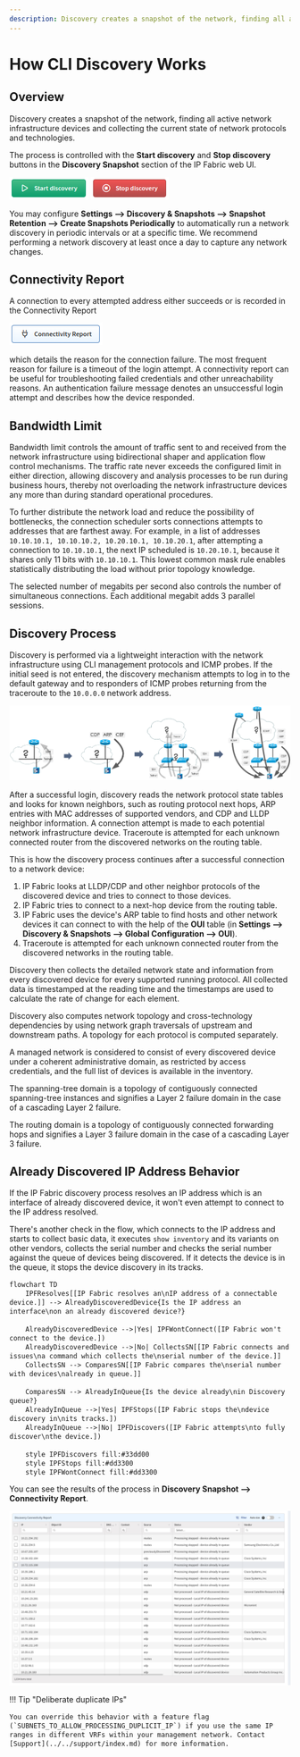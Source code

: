 ```yaml
---
description: Discovery creates a snapshot of the network, finding all active network infrastructure devices and collecting the current state of network protocols and collecting the current state of network protocols and technologies.
---
```


# How CLI Discovery Works

## Overview

Discovery creates a snapshot of the network, finding all active network infrastructure devices and collecting the current state of network protocols and technologies.

The process is controlled with the **Start discovery** and **Stop discovery** buttons in the **Discovery Snapshot** section of the IP Fabric web UI.

![Start discovery](cli_discovery/start.png) ![Stop discovery](cli_discovery/stop.png)

You may configure **Settings --> Discovery & Snapshots --> Snapshot Retention
--> Create Snapshots Periodically** to automatically run a network discovery in
periodic intervals or at a specific time. We recommend performing a network
discovery at least once a day to capture any network changes.

## Connectivity Report

A connection to every attempted address either succeeds or is recorded in the Connectivity Report

![Connectivity Report](cli_discovery/connectivity_report.png)

which details the reason for the connection failure. The most frequent reason for failure is a timeout of the login attempt. A connectivity report can be useful for troubleshooting failed credentials and other unreachability reasons. An authentication failure message denotes an unsuccessful login attempt and describes how the device responded.

## Bandwidth Limit

Bandwidth limit controls the amount of traffic sent to and received from the network infrastructure using bidirectional shaper and application flow control mechanisms. The traffic rate never exceeds the configured limit in either direction, allowing discovery and analysis processes to be run during business hours, thereby not overloading the network infrastructure devices any more than during standard operational procedures.

To further distribute the network load and reduce the possibility of bottlenecks, the connection scheduler sorts connections attempts to addresses that are farthest away. For example, in a list of addresses `10.10.10.1, 10.10.10.2, 10.20.10.1, 10.10.20.1`, after attempting a
connection to `10.10.10.1`, the next IP scheduled is `10.20.10.1`, because it shares only 11 bits with `10.10.10.1`. This lowest common mask rule enables statistically distributing the load without prior topology knowledge.

The selected number of megabits per second also controls the number of simultaneous connections. Each additional megabit adds 3 parallel sessions.

## Discovery Process

Discovery is performed via a lightweight interaction with the network infrastructure using CLI management protocols and ICMP probes. If the initial seed is not entered, the discovery mechanism attempts to log in to the default gateway and to responders of ICMP probes returning from the traceroute to the `10.0.0.0` network address.

![discovery process](cli_discovery/discovery.png)

After a successful login, discovery reads the network protocol state tables and looks for known neighbors, such as routing protocol next hops, ARP entries with MAC addresses of supported vendors, and CDP and LLDP neighbor information. A connection attempt is made to each potential network infrastructure device. Traceroute is attempted for each unknown connected router from the discovered networks on the routing table.

This is how the discovery process continues after a successful connection to a network device:

1.  IP Fabric looks at LLDP/CDP and other neighbor protocols of the discovered device and tries to connect to those devices.
2.  IP Fabric tries to connect to a next-hop device from the routing table.
3.  IP Fabric uses the device's ARP table to find hosts and other network devices it can connect to with the help of the **OUI** table (in **Settings --> Discovery & Snapshots --> Global Configuration --> OUI**).
4.  Traceroute is attempted for each unknown connected router from the discovered networks in the routing table.

Discovery then collects the detailed network state and information from every discovered device for every supported running protocol. All collected data is timestamped at the reading time and the timestamps are used to calculate the rate of change for each element.

Discovery also computes network topology and cross-technology dependencies by using network graph traversals of upstream and downstream paths. A topology for each protocol is computed separately.

A managed network is considered to consist of every discovered device under a coherent administrative domain, as restricted by access credentials, and the full list of devices is available in the inventory.

The spanning-tree domain is a topology of contiguously connected spanning-tree instances and signifies a Layer 2 failure domain in the case of a cascading Layer 2 failure.

The routing domain is a topology of contiguously connected forwarding hops and signifies a Layer 3 failure domain in the case of a cascading Layer 3 failure.


## Already Discovered IP Address Behavior

If the IP Fabric discovery process resolves an IP address which is an interface of already discovered device, it won't even attempt to connect to the IP address resolved.

There's another check in the flow, which connects to the IP address and starts to collect basic data, it executes `show inventory` and its variants on other vendors, collects the serial number and checks the serial number against the queue of devices being discovered. If it detects the device is in the queue, it stops the device discovery in its tracks.

```mermaid
flowchart TD
    IPFResolves[[IP Fabric resolves an\nIP address of a connectable device.]] --> AlreadyDiscoveredDevice{Is the IP address an interface\non an already discovered device?}
    
    AlreadyDiscoveredDevice -->|Yes| IPFWontConnect([IP Fabric won't connect to the device.])
    AlreadyDiscoveredDevice -->|No| CollectsSN[[IP Fabric connects and issues\na command which collects the\nserial number of the device.]]
    CollectsSN --> ComparesSN[[IP Fabric compares the\nserial number with devices\nalready in queue.]]

    ComparesSN --> AlreadyInQueue{Is the device already\nin Discovery queue?}
    AlreadyInQueue -->|Yes| IPFStops([IP Fabric stops the\ndevice discovery in\nits tracks.])
    AlreadyInQueue -->|No| IPFDiscovers([IP Fabric attempts\nto fully discover\nthe device.])
    
    style IPFDiscovers fill:#33dd00
    style IPFStops fill:#dd3300
    style IPFWontConnect fill:#dd3300
```

You can see the results of the process in **Discovery Snapshot --> Connectivity Report**.

![Connectivity Report](cli_discovery/already_discovered_or_in_queue.png)

!!! Tip "Deliberate duplicate IPs"

    You can override this behavior with a feature flag (`SUBNETS_TO_ALLOW_PROCESSING_DUPLICIT_IP`) if you use the same IP ranges in different VRFs within your management network. Contact [Support](../../support/index.md) for more information.
